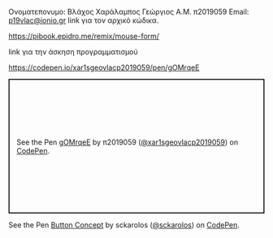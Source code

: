 Ονοματεπονυμο: Βλάχος Χαράλαμπος Γεώργιος
Α.Μ. π2019059
Email: p19vlac@ionio.gr
link για τον αρχικό κώδικα.

https://pibook.epidro.me/remix/mouse-form/

link για την άσκηση προγραμματισμού

https://codepen.io/xar1sgeovlacp2019059/pen/gOMrqeE


<p class="codepen" data-height="265" data-theme-id="light" data-default-tab="html,result" data-user="xar1sgeovlacp2019059" data-slug-hash="gOMrqeE" style="height: 265px; box-sizing: border-box; display: flex; align-items: center; justify-content: center; border: 2px solid; margin: 1em 0; padding: 1em;" data-pen-title="gOMrqeE">
  <span>See the Pen <a href="https://codepen.io/xar1sgeovlacp2019059/pen/gOMrqeE">
  gOMrqeE</a> by π2019059 (<a href="https://codepen.io/xar1sgeovlacp2019059">@xar1sgeovlacp2019059</a>)
  on <a href="https://codepen.io">CodePen</a>.</span>
</p>
<script async src="https://static.codepen.io/assets/embed/ei.js"></script>



<p data-height="350" data-theme-id="17517" data-slug-hash="VvYoLm" data-default-tab="result" data-user="sckarolos" class='codepen'>See the Pen <a href='https://codepen.io/sckarolos/pen/VvYoLm/'>Button Concept</a> by sckarolos (<a href='https://codepen.io/sckarolos'>@sckarolos</a>) on <a href='https://codepen.io'>CodePen</a>.</p>
<script async src="//assets.codepen.io/assets/embed/ei.js"></script>
